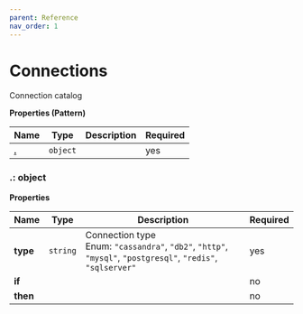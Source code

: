 ```yaml
---
parent: Reference
nav_order: 1
---
```


# Connections

Connection catalog


**Properties (Pattern)**

|Name|Type|Description|Required|
|----|----|-----------|--------|
|[**\.**](#)|`object`||yes|

<a name=""></a>
### \.: object

**Properties**

|Name|Type|Description|Required|
|----|----|-----------|--------|
|**type**|`string`|Connection type<br/>Enum: `"cassandra"`, `"db2"`, `"http"`, `"mysql"`, `"postgresql"`, `"redis"`, `"sqlserver"`<br/>|yes|
|**if**|||no|
|**then**|||no|


